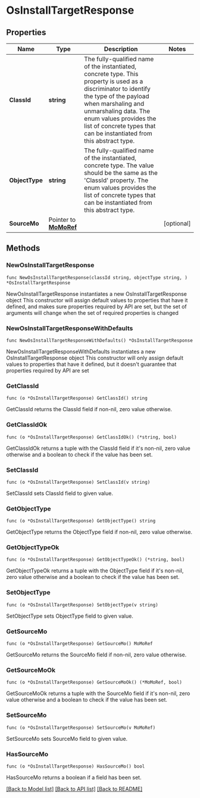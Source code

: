 # OsInstallTargetResponse

## Properties

Name | Type | Description | Notes
------------ | ------------- | ------------- | -------------
**ClassId** | **string** | The fully-qualified name of the instantiated, concrete type. This property is used as a discriminator to identify the type of the payload when marshaling and unmarshaling data. The enum values provides the list of concrete types that can be instantiated from this abstract type. | 
**ObjectType** | **string** | The fully-qualified name of the instantiated, concrete type. The value should be the same as the &#39;ClassId&#39; property. The enum values provides the list of concrete types that can be instantiated from this abstract type. | 
**SourceMo** | Pointer to [**MoMoRef**](mo.MoRef.md) |  | [optional] 

## Methods

### NewOsInstallTargetResponse

`func NewOsInstallTargetResponse(classId string, objectType string, ) *OsInstallTargetResponse`

NewOsInstallTargetResponse instantiates a new OsInstallTargetResponse object
This constructor will assign default values to properties that have it defined,
and makes sure properties required by API are set, but the set of arguments
will change when the set of required properties is changed

### NewOsInstallTargetResponseWithDefaults

`func NewOsInstallTargetResponseWithDefaults() *OsInstallTargetResponse`

NewOsInstallTargetResponseWithDefaults instantiates a new OsInstallTargetResponse object
This constructor will only assign default values to properties that have it defined,
but it doesn't guarantee that properties required by API are set

### GetClassId

`func (o *OsInstallTargetResponse) GetClassId() string`

GetClassId returns the ClassId field if non-nil, zero value otherwise.

### GetClassIdOk

`func (o *OsInstallTargetResponse) GetClassIdOk() (*string, bool)`

GetClassIdOk returns a tuple with the ClassId field if it's non-nil, zero value otherwise
and a boolean to check if the value has been set.

### SetClassId

`func (o *OsInstallTargetResponse) SetClassId(v string)`

SetClassId sets ClassId field to given value.


### GetObjectType

`func (o *OsInstallTargetResponse) GetObjectType() string`

GetObjectType returns the ObjectType field if non-nil, zero value otherwise.

### GetObjectTypeOk

`func (o *OsInstallTargetResponse) GetObjectTypeOk() (*string, bool)`

GetObjectTypeOk returns a tuple with the ObjectType field if it's non-nil, zero value otherwise
and a boolean to check if the value has been set.

### SetObjectType

`func (o *OsInstallTargetResponse) SetObjectType(v string)`

SetObjectType sets ObjectType field to given value.


### GetSourceMo

`func (o *OsInstallTargetResponse) GetSourceMo() MoMoRef`

GetSourceMo returns the SourceMo field if non-nil, zero value otherwise.

### GetSourceMoOk

`func (o *OsInstallTargetResponse) GetSourceMoOk() (*MoMoRef, bool)`

GetSourceMoOk returns a tuple with the SourceMo field if it's non-nil, zero value otherwise
and a boolean to check if the value has been set.

### SetSourceMo

`func (o *OsInstallTargetResponse) SetSourceMo(v MoMoRef)`

SetSourceMo sets SourceMo field to given value.

### HasSourceMo

`func (o *OsInstallTargetResponse) HasSourceMo() bool`

HasSourceMo returns a boolean if a field has been set.


[[Back to Model list]](../README.md#documentation-for-models) [[Back to API list]](../README.md#documentation-for-api-endpoints) [[Back to README]](../README.md)


